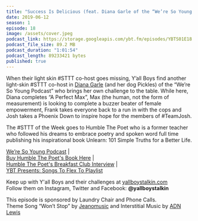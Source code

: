 ```yaml
---
title: "Success Is Delicious (feat. Diana Garle of the “We’re So Young Podcast”)"
date: 2019-06-12
season: 1
episode: 18
image: /assets/cover.jpeg
podcast_link: https://storage.googleapis.com/ybt.fm/episodes/YBTS01E18.mp3
podcast_file_size: 89.2 MB
podcast_duration: "1:01:54"
podcast_length: 89233421 bytes
published: true
---
```


When their light skin #STTT co-host goes missing, Y’all Boys find another light-skin #STTT co-host in [Diana Garle](https://www.dianagarle.com/) (and her dog Pickles) of the “We’re So Young Podcast” who brings her own challenge to the table. While here, Diana completes “A Perfect Max”, Max (the human, not the form of measurement) is looking to complete a buzzer beater of female empowerment, Frank takes everyone back to a run in with the cops and Josh takes a Phoenix Down to inspire hope for the members of #TeamJosh.

The #STTT of the Week goes to Humble The Poet who is a former teacher who followed his dreams to embrace poetry and spoken word full time publishing his inspirational book Unlearn: 101 Simple Truths for a Better Life.

[We’re So Young Podcast](https://www.weresoyoungpodcast.com/) |
<br>[Buy Humble The Poet's Book Here](https://www.amazon.com/Unlearn-Simple-Truths-Better-Life/dp/0062905163) | 
<br>[Humble The Poet's Breakfast Club Interview](https://www.youtube.com/watch?v=S0cwkJxVGRw) |
<br>[YBT Presents: Songs To Flex To Playlist](https://open.spotify.com/playlist/26LW5GeaehbCI4IYQFaahC?si=Bbmg3sVzRQ2j3khavSde0w)

Keep up with Y'all Boys and their challenges at [yallboystalkin.com](https://yallboystalkin.com)
<br>Follow them on Instagram, Twitter and Facebook: **@yallboystalkin**

This episode is sponsored by Laundry Chair and Phone Calls.
<br>Theme Song “Won’t Stop” by [Jeanomusic](https://www.jeanomusic.com/) and Interstitial Music by [ADN Lewis](https://www.adnlewis.com/)